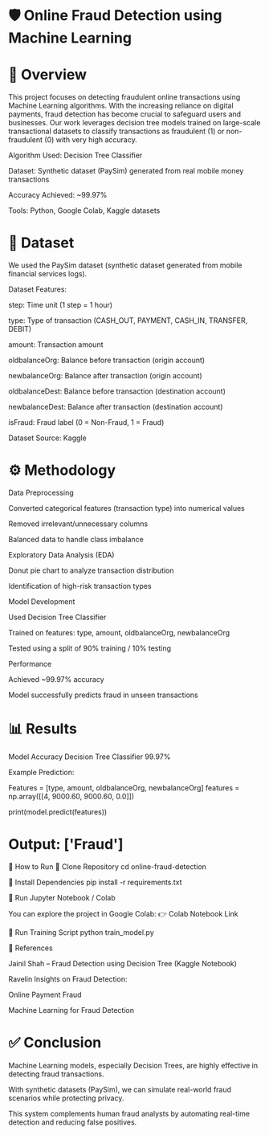 # 🛡️ Online Fraud Detection using Machine Learning
# 📌 Overview

This project focuses on detecting fraudulent online transactions using Machine Learning algorithms. With the increasing reliance on digital payments, fraud detection has become crucial to safeguard users and businesses. Our work leverages decision tree models trained on large-scale transactional datasets to classify transactions as fraudulent (1) or non-fraudulent (0) with very high accuracy.

Algorithm Used: Decision Tree Classifier

Dataset: Synthetic dataset (PaySim) generated from real mobile money transactions

Accuracy Achieved: ~99.97%

Tools: Python, Google Colab, Kaggle datasets

# 📂 Dataset

We used the PaySim dataset (synthetic dataset generated from mobile financial services logs).

Dataset Features:

step: Time unit (1 step = 1 hour)

type: Type of transaction (CASH_OUT, PAYMENT, CASH_IN, TRANSFER, DEBIT)

amount: Transaction amount

oldbalanceOrg: Balance before transaction (origin account)

newbalanceOrg: Balance after transaction (origin account)

oldbalanceDest: Balance before transaction (destination account)

newbalanceDest: Balance after transaction (destination account)

isFraud: Fraud label (0 = Non-Fraud, 1 = Fraud)

Dataset Source: Kaggle

# ⚙️ Methodology

Data Preprocessing

Converted categorical features (transaction type) into numerical values

Removed irrelevant/unnecessary columns

Balanced data to handle class imbalance

Exploratory Data Analysis (EDA)

Donut pie chart to analyze transaction distribution

Identification of high-risk transaction types

Model Development

Used Decision Tree Classifier

Trained on features: type, amount, oldbalanceOrg, newbalanceOrg

Tested using a split of 90% training / 10% testing

Performance

Achieved ~99.97% accuracy

Model successfully predicts fraud in unseen transactions

# 📊 Results
Model	Accuracy
Decision Tree Classifier	99.97%

Example Prediction:

Features = [type, amount, oldbalanceOrg, newbalanceOrg]
features = np.array([[4, 9000.60, 9000.60, 0.0]])

print(model.predict(features))

# Output: ['Fraud']

🚀 How to Run
🔹 Clone Repository
cd online-fraud-detection

🔹 Install Dependencies
pip install -r requirements.txt

🔹 Run Jupyter Notebook / Colab

You can explore the project in Google Colab:
👉 Colab Notebook Link

🔹 Run Training Script
python train_model.py

📖 References

Jainil Shah – Fraud Detection using Decision Tree (Kaggle Notebook)

Ravelin Insights on Fraud Detection:

Online Payment Fraud

Machine Learning for Fraud Detection

# ✅ Conclusion

Machine Learning models, especially Decision Trees, are highly effective in detecting fraud transactions.

With synthetic datasets (PaySim), we can simulate real-world fraud scenarios while protecting privacy.

This system complements human fraud analysts by automating real-time detection and reducing false positives.
